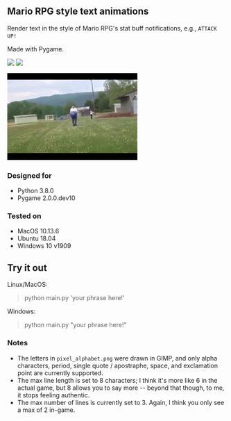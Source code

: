 ## Mario RPG style text animations

Render text in the style of Mario RPG's stat buff notifications, e.g., `ATTACK UP!`

Made with Pygame.

![](./example/geno.gif) ![](./example/serenity.gif)

![](./example/darwin.gif)

### Designed for

- Python 3.8.0
- Pygame 2.0.0.dev10

### Tested on

- MacOS 10.13.6
- Ubuntu 18.04
- Windows 10 v1909

## Try it out

Linux/MacOS:

> python main.py 'your phrase here!'

Windows:

> python main.py "your phrase here!"

### Notes

- The letters in `pixel_alphabet.png` were drawn in GIMP, and only alpha characters, period, single quote / apostraphe, space, and exclamation point are currently supported.
- The max line length is set to 8 characters; I think it's more like 6 in the actual game, but 8 allows you to say more -- beyond that though, to me, it stops feeling authentic.
- The max number of lines is currently set to 3. Again, I think you only see a max of 2 in-game.
